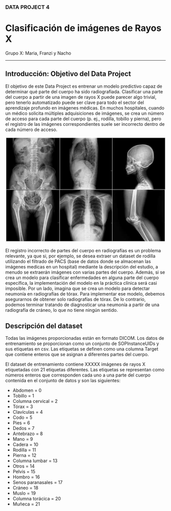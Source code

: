 ### DATA PROJECT 4
# Clasificación de imágenes de Rayos X
Grupo X: Maria, Franzi y Nacho

---------------------------

## Introducción: Objetivo del Data Project

El objetivo de este Data Project es entrenar un modelo predictivo capaz de determinar qué parte del cuerpo ha sido radiografiada. Clasificar una parte del cuerpo a partir de una imagen de rayos X puede parecer algo trivial, pero tenerlo automatizado puede ser clave para todo el sector del aprendizaje profundo en imágenes médicas. En muchos hospitales, cuando un médico solicita múltiples adquisiciones de imágenes, se crea un número de acceso para cada parte del cuerpo (p. ej., rodilla, tobillo y pierna), pero el registro de las imágenes correspondientes suele ser incorrecto dentro de cada número de acceso.

<p align="center"><img src="img/xrays.jpg"></p>

El registro incorrecto de partes del cuerpo en radiografías es un problema relevante, ya que si, por ejemplo, se desea extraer un dataset de rodilla utilizando el filtrado de PACS (base de datos donde se almacenan las imágenes medicas en un hospital) mediante la descripción del estudio, a menudo se extraerán imágenes con varias partes del cuerpo. Además, si se crea un modelo para clasificar enfermedades en alguna parte del cuerpo específica, la implementación del modelo en la práctica clínica será casi imposible. Por un lado, imagina que se crea un modelo para detectar neumonía en radiografías de tórax. Para implementar ese modelo, debemos asegurarnos de obtener solo radiografías de tórax. De lo contrario, podemos terminar tratando de diagnosticar una neumonía a partir de una radiografía de cráneo, lo que no tiene ningún sentido.


## Descripción del dataset

Todas las imágenes proporcionadas están en formato DICOM. Los datos de entrenamiento se proporcionan como un conjunto de SOPInstanceUIDs y sus etiquetas en csv. Las etiquetas se definen como una columna Target que contiene enteros que se asignan a diferentes partes del cuerpo.

El dataset de entrenamiento contiene XXXXX imágenes de rayos X etiquetadas con 21 etiquetas diferentes. Las etiquetas se representan como números enteros que corresponden cada uno a una parte del cuerpo contenida en el conjunto de datos y son las siguientes:

- Abdomen = 0
- Tobillo = 1
- Columna cervical = 2
- Tórax = 3
- Clavículas = 4
- Codo = 5
- Pies = 6
- Dedos = 7
- Antebrazo = 8
- Mano = 9
- Cadera = 10
- Rodilla = 11
- Pierna = 12
- Columna lumbar = 13
- Otros = 14
- Pelvis = 15
- Hombro = 16
- Senos paranasales = 17
- Cráneo = 18
- Muslo = 19
- Columna torácica = 20
- Muñeca = 21

